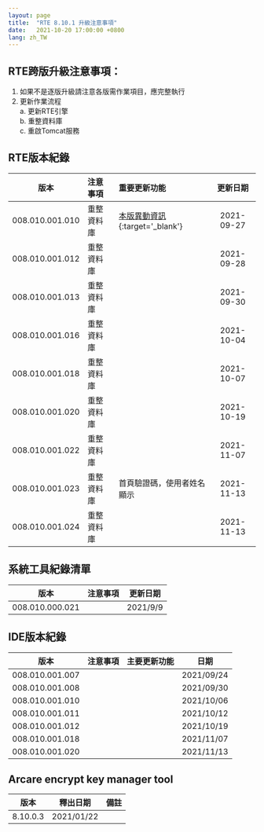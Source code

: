 ```yaml
---
layout: page
title:  "RTE 8.10.1 升級注意事項"
date:   2021-10-20 17:00:00 +0800
lang: zh_TW
---
```


## RTE跨版升級注意事項：

1. 如果不是逐版升級請注意各版需作業項目，應完整執行
2. 更新作業流程<br>
    a. 更新RTE引擎<br>
    b. 重整資料庫<br>
    c. 重啟Tomcat服務<br>

## RTE版本紀錄

|版本|注意事項|重要更新功能|更新日期|
|:-:|:-|:-|:-:|
|008.010.001.010|重整資料庫|[本版異動資訊](https://pages.ruru.tw/#/8.10.1/UPDATE/ITEM_5/RTE/README){:target='_blank'}|2021-09-27|
|008.010.001.012|重整資料庫||2021-09-28|
|008.010.001.013|重整資料庫||2021-09-30|
|008.010.001.016|重整資料庫||2021-10-04|
|008.010.001.018|重整資料庫||2021-10-07|
|008.010.001.020|重整資料庫||2021-10-19|
|008.010.001.022|重整資料庫||2021-11-07|
|008.010.001.023|重整資料庫|首頁驗證碼，使用者姓名顯示|2021-11-13|
|008.010.001.024|重整資料庫||2021-11-13|

## 系統工具紀錄清單

|版本|注意事項|更新日期|
|:-:|:-|:-:|
|008.010.000.021||2021/9/9|

## IDE版本紀錄

|版本|注意事項|主要更新功能|日期|
|:-:|:-|:-:|:-:|
|008.010.001.007|||2021/09/24|
|008.010.001.008|||2021/09/30|
|008.010.001.010|||2021/10/06|
|008.010.001.011|||2021/10/12|
|008.010.001.012|||2021/10/19|
|008.010.001.018|||2021/11/07|
|008.010.001.020|||2021/11/13|

## Arcare encrypt key manager tool

|版本|釋出日期|備註|
|:-:|:-:|:-:|
|8.10.0.3|2021/01/22||